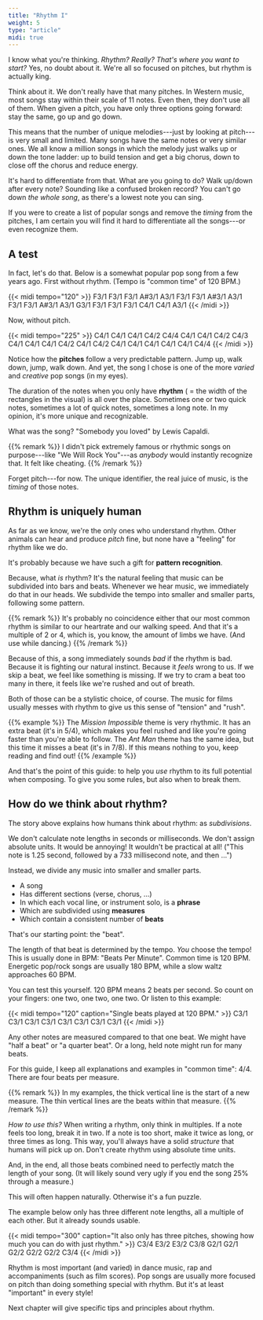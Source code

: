```yaml
---
title: "Rhythm I"
weight: 5
type: "article"
midi: true
---
```


I know what you're thinking. _Rhythm? Really? That's where you want to start?_ Yes, no doubt about it. We're all so focused on pitches, but rhythm is actually king.

Think about it. We don't really have that many pitches. In Western music, most songs stay within their scale of 11 notes. Even then, they don't use all of them. When given a pitch, you have only three options going forward: stay the same, go up and go down.

This means that the number of unique melodies---just by looking at pitch---is very small and limited. Many songs have the same notes or very similar ones. We all know a million songs in which the melody just walks up or down the tone ladder: up to build tension and get a big chorus, down to close off the chorus and reduce energy. 

It's hard to differentiate from that. What are you going to do? Walk up/down after every note? Sounding like a confused broken record? You can't go down _the whole song_, as there's a lowest note you can sing. 

If you were to create a list of popular songs and remove the _timing_ from the pitches, I am certain you will find it hard to differentiate all the songs---or even recognize them.

## A test

In fact, let's do that. Below is a somewhat popular pop song from a few years ago. First without rhythm. (Tempo is "common time" of 120 BPM.)

{{< midi tempo="120" >}}
F3/1 F3/1 F3/1 A#3/1 A3/1 F3/1 F3/1 A#3/1 A3/1 F3/1 F3/1 A#3/1 A3/1 G3/1 F3/1 F3/1 F3/1 C4/1 C4/1 A3/1
{{< /midi >}}

Now, without pitch.

{{< midi tempo="225" >}}
C4/1 C4/1 C4/1 C4/2 C4/4 C4/1 C4/1 C4/2 C4/3 C4/1 C4/1 C4/1 C4/2 C4/1 C4/2 C4/1 C4/1 C4/1 C4/1 C4/1 C4/4
{{< /midi >}}

Notice how the **pitches** follow a very predictable pattern. Jump up, walk down, jump, walk down. And yet, the song I chose is one of the more _varied_ and _creative_ pop songs (in my eyes).

The duration of the notes when you only have **rhythm** ( = the width of the rectangles in the visual) is all over the place. Sometimes one or two quick notes, sometimes a lot of quick notes, sometimes a long note. In my opinion, it's more unique and recognizable.

What was the song? "Somebody you loved" by Lewis Capaldi.

{{% remark %}}
I didn't pick extremely famous or rhythmic songs on purpose---like "We Will Rock You"---as _anybody_ would instantly recognize that. It felt like cheating.
{{% /remark %}}

Forget pitch---for now. The unique identifier, the real juice of music, is the _timing_ of those notes. 

## Rhythm is uniquely human

As far as we know, we're the only ones who understand rhythm. Other animals can hear and produce _pitch_ fine, but none have a "feeling" for rhythm like we do.

It's probably because we have such a gift for **pattern recognition**. 

Because, what _is_ rhythm? It's the natural feeling that music can be subdivided into bars and beats. Whenever we hear music, we immediately do that in our heads. We subdivide the tempo into smaller and smaller parts, following some pattern.

{{% remark %}}
It's probably no coincidence either that our most common rhythm is similar to our heartrate and our walking speed. And that it's a multiple of 2 or 4, which is, you know, the amount of limbs we have. (And use while dancing.)
{{% /remark %}}

Because of this, a song immediately sounds _bad_ if the rhythm is bad. Because it is fighting our natural instinct. Because it _feels_ wrong to us. If we skip a beat, we feel like something is missing. If we try to cram a beat too many in there, it feels like we're rushed and out of breath. 

Both of those can be a stylistic choice, of course. The music for films usually messes with rhythm to give us this sense of "tension" and "rush".

{{% example %}}
The *Mission Impossible* theme is very rhythmic. It has an extra beat (it's in 5/4), which makes you feel rushed and like you're going faster than you're able to follow. The *Ant Man* theme has the same idea, but this time it misses a beat (it's in 7/8). If this means nothing to you, keep reading and find out!
{{% /example %}}

And that's the point of this guide: to help you _use_ rhythm to its full potential when composing. To give you some rules, but also when to break them.

## How do we think about rhythm?

The story above explains how humans think about rhythm: as _subdivisions_. 

We don't calculate note lengths in seconds or milliseconds. We don't assign absolute units. It would be annoying! It wouldn't be practical at all! ("This note is 1.25 second, followed by a 733 millisecond note, and then ...")

Instead, we divide any music into smaller and smaller parts.

* A song
* Has different sections (verse, chorus, ...)
* In which each vocal line, or instrument solo, is a **phrase**
* Which are subdivided using **measures**
* Which contain a consistent number of **beats**

That's our starting point: the "beat".

The length of that beat is determined by the tempo. _You_ choose the tempo! This is usually done in BPM: "Beats Per Minute". Common time is 120 BPM. Energetic pop/rock songs are usually 180 BPM, while a slow waltz approaches 60 BPM.

You can test this yourself. 120 BPM means 2 beats per second. So count on your fingers: one two, one two, one two. Or listen to this example:

{{< midi tempo="120" caption="Single beats played at 120 BPM." >}}
C3/1 C3/1 C3/1 C3/1 C3/1 C3/1 C3/1 C3/1
{{< /midi >}}

Any other notes are measured compared to that one beat. We might have "half a beat" or "a quarter beat". Or a long, held note might run for many beats.

For this guide, I keep all explanations and examples in "common time": 4/4. There are four beats per measure. 

{{% remark %}}
In my examples, the thick vertical line is the start of a new measure. The thin vertical lines are the beats within that measure.
{{% /remark %}}

_How to use this?_ When writing a rhythm, only think in multiples. If a note feels too long, break it in two. If a note is too short, make it twice as long, or three times as long. This way, you'll always have a solid _structure_ that humans will pick up on. Don't create rhythm using absolute time units.

And, in the end, all those beats combined need to perfectly match the length of your song. (It will likely sound very ugly if you end the song 25% through a measure.)

This will often happen naturally. Otherwise it's a fun puzzle.

The example below only has three different note lengths, all a multiple of each other. But it already sounds usable.

{{< midi tempo="300" caption="It also only has three pitches, showing how much you can do with just rhythm." >}}
C3/4 E3/2 E3/2 C3/8 G2/1 G2/1 G2/2 G2/2 G2/2 C3/4 
{{< /midi >}}

Rhythm is most important (and varied) in dance music, rap and accompaniments (such as film scores). Pop songs are usually more focused on pitch than doing something special with rhythm. But it's at least "important" in every style!

Next chapter will give specific tips and principles about rhythm.